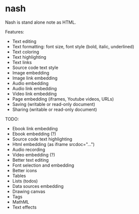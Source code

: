 # nash

Nash is stand alone note as HTML.

Features:
- Text editing
- Text formatting: font size, font style (bold, italic, underlined)
- Text coloring
- Text highlighting
- Text links
- Source code text style
- Image embedding
- Image link embedding
- Audio embedding
- Audio link embedding
- Video link embedding
- Page embedding (iframes, Youtube videos, URLs)
- Saving (writable or read-only document)
- Sharing (writable or read-only document)

TODO:
- Ebook link embedding
- Ebook embedding (?)
- Source code text highlighting
- Html embedding (as iframe srcdoc="...")
- Audio recording
- Video embedding (?)
- Better text editing
- Font selection and embedding
- Better icons
- Tables
- Lists (todos)
- Data sources embedding
- Drawing canvas
- Tags
- MathML
- Text effects